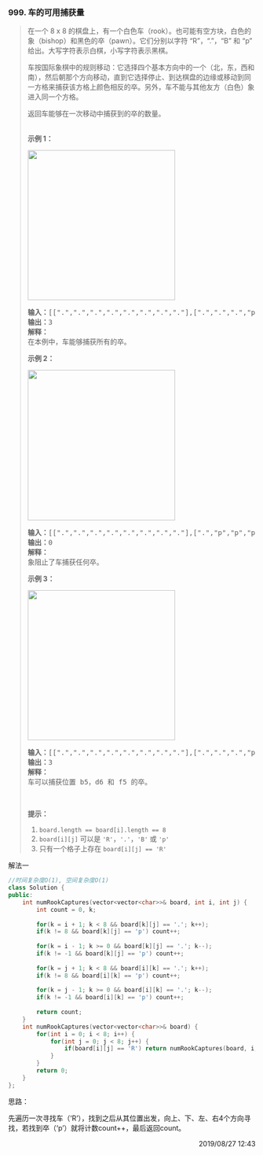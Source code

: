 ### 999. 车的可用捕获量

> <div class="content__2ebE"><p>在一个 8 x 8 的棋盘上，有一个白色车（rook）。也可能有空方块，白色的象（bishop）和黑色的卒（pawn）。它们分别以字符 “R”，“.”，“B” 和 “p” 给出。大写字符表示白棋，小写字符表示黑棋。</p>
> 
> <p>车按国际象棋中的规则移动：它选择四个基本方向中的一个（北，东，西和南），然后朝那个方向移动，直到它选择停止、到达棋盘的边缘或移动到同一方格来捕获该方格上颜色相反的卒。另外，车不能与其他友方（白色）象进入同一个方格。</p>
> 
> <p>返回车能够在一次移动中捕获到的卒的数量。<br>
> &nbsp;</p>
> 
> <p><strong>示例 1：</strong></p>
> 
> <p><img style="height: 305px; width: 300px;" src="https://assets.leetcode-cn.com/aliyun-lc-upload/uploads/2019/02/23/1253_example_1_improved.PNG" alt=""></p>
> 
> <pre><strong>输入：</strong>[[".",".",".",".",".",".",".","."],[".",".",".","p",".",".",".","."],[".",".",".","R",".",".",".","p"],[".",".",".",".",".",".",".","."],[".",".",".",".",".",".",".","."],[".",".",".","p",".",".",".","."],[".",".",".",".",".",".",".","."],[".",".",".",".",".",".",".","."]]
> <strong>输出：</strong>3
> <strong>解释：
> </strong>在本例中，车能够捕获所有的卒。
> </pre>
> 
> <p><strong>示例 2：</strong></p>
> 
> <p><img style="height: 306px; width: 300px;" src="https://assets.leetcode-cn.com/aliyun-lc-upload/uploads/2019/02/23/1253_example_2_improved.PNG" alt=""></p>
> 
> <pre><strong>输入：</strong>[[".",".",".",".",".",".",".","."],[".","p","p","p","p","p",".","."],[".","p","p","B","p","p",".","."],[".","p","B","R","B","p",".","."],[".","p","p","B","p","p",".","."],[".","p","p","p","p","p",".","."],[".",".",".",".",".",".",".","."],[".",".",".",".",".",".",".","."]]
> <strong>输出：</strong>0
> <strong>解释：
> </strong>象阻止了车捕获任何卒。
> </pre>
> 
> <p><strong>示例 3：</strong></p>
> 
> <p><img style="height: 305px; width: 300px;" src="https://assets.leetcode-cn.com/aliyun-lc-upload/uploads/2019/02/23/1253_example_3_improved.PNG" alt=""></p>
> 
> <pre><strong>输入：</strong>[[".",".",".",".",".",".",".","."],[".",".",".","p",".",".",".","."],[".",".",".","p",".",".",".","."],["p","p",".","R",".","p","B","."],[".",".",".",".",".",".",".","."],[".",".",".","B",".",".",".","."],[".",".",".","p",".",".",".","."],[".",".",".",".",".",".",".","."]]
> <strong>输出：</strong>3
> <strong>解释： </strong>
> 车可以捕获位置 b5，d6 和 f5 的卒。
> </pre>
> 
> <p>&nbsp;</p>
> 
> <p><strong>提示：</strong></p>
> 
> <ol>
> 	<li><code>board.length == board[i].length == 8</code></li>
> 	<li><code>board[i][j]</code> 可以是&nbsp;<code>'R'</code>，<code>'.'</code>，<code>'B'</code>&nbsp;或&nbsp;<code>'p'</code></li>
> 	<li>只有一个格子上存在&nbsp;<code>board[i][j] == 'R'</code></li>
> </ol>
> </div>

解法一
```cpp
//时间复杂度O(1), 空间复杂度O(1)
class Solution {
public:
    int numRookCaptures(vector<vector<char>>& board, int i, int j) {
        int count = 0, k;
        
        for(k = i + 1; k < 8 && board[k][j] == '.'; k++);
        if(k != 8 && board[k][j] == 'p') count++;
        
        for(k = i - 1; k >= 0 && board[k][j] == '.'; k--);
        if(k != -1 && board[k][j] == 'p') count++;
        
        for(k = j + 1; k < 8 && board[i][k] == '.'; k++);
        if(k != 8 && board[i][k] == 'p') count++;
        
        for(k = j - 1; k >= 0 && board[i][k] == '.'; k--);
        if(k != -1 && board[i][k] == 'p') count++;
        
        return count;
    }
    int numRookCaptures(vector<vector<char>>& board) {
        for(int i = 0; i < 8; i++) {
            for(int j = 0; j < 8; j++) {
                if(board[i][j] == 'R') return numRookCaptures(board, i, j);
            }
        }
        return 0;
    }
};
```

思路：

先遍历一次寻找车（‘R’），找到之后从其位置出发，向上、下、左、右4个方向寻找，若找到卒（‘p’）就将计数count++，最后返回count。

<div style="text-align: right"> 2019/08/27 12:43 </div>